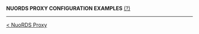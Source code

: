 **NUORDS PROXY CONFIGURATION EXAMPLES**  [(?)](../README.md)



------------------------------
[< NuoRDS Proxy](../README.md) 

